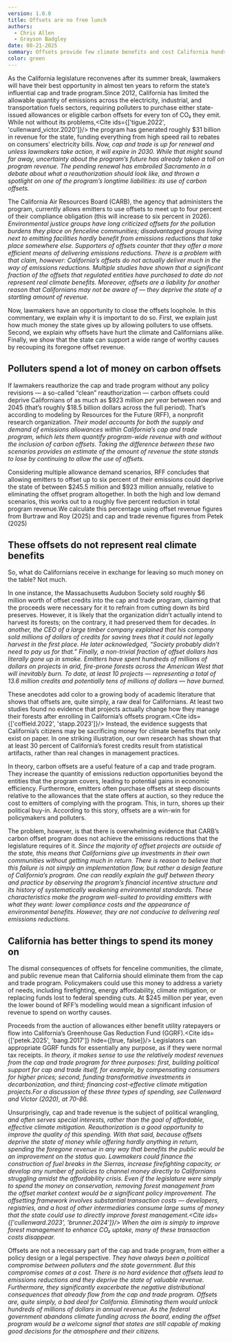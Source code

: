 ```yaml
---
version: 1.0.0
title: Offsets are no free lunch
authors:
  - Chris Allen
  - Grayson Badgley
date: 08-21-2025
summary: Offsets provide few climate benefits and cost California hundreds of millions of dollars each year. When lawmakers reauthorize the state’s cap and trade program this fall, they should eliminate the use of offsets.
color: green
---
```


As the California legislature reconvenes after its summer break, lawmakers will have their best opportunity in almost ten years to reform the state’s influential cap and trade program.<Sidenote>Since 2012, California has limited the allowable quantity of emissions across the electricity, industrial, and transportation fuels sectors, requiring polluters to purchase either state-issued allowances or eligible carbon offsets for every ton of CO₂ they emit.</Sidenote> While not without its problems,<Cite ids={['tigue.2022', 'cullenward_victor.2020']}/> the program has generated roughly $31 billion in revenue for the state, funding everything from high speed rail to rebates on consumers’ electricity bills.<Cite id='carb.2025'/> Now, cap and trade is up for renewal and unless lawmakers take action, it will expire in 2030. While that might sound far away, uncertainty about the program’s future has already taken a toll on program revenue.<Cite id='von.kaenel.2025'/> The pending renewal has embroiled Sacramento in a debate about what a reauthorization should look like, and thrown a spotlight on one of the program’s longtime liabilities: its use of carbon offsets.

The California Air Resources Board (CARB), the agency that administers the program, currently allows emitters to use offsets to meet up to four percent of their compliance obligation (this will increase to six percent in 2026).<Cite id='petek.2025'/> Environmental justice groups have long criticized offsets for the pollution burdens they place on fenceline communities; disadvantaged groups living next to emitting facilities hardly benefit from emissions reductions that take place somewhere else. Supporters of offsets counter that they offer a more efficient means of delivering emissions reductions. There is a problem with that claim, however: California’s offsets do not actually deliver much in the way of emissions reductions. Multiple studies have shown that a significant fraction of the offsets that regulated entities have purchased to date do not represent real climate benefits. Moreover, offsets are a liability for another reason that Californians may not be aware of — they deprive the state of a startling amount of revenue.

Now, lawmakers have an opportunity to close the offsets loophole. In this commentary, we explain why it is important to do so. First, we explain just how much money the state gives up by allowing polluters to use offsets. Second, we explain why offsets have hurt the climate and Californians alike. Finally, we show that the state can support a wide range of worthy causes by recouping its foregone offset revenue.

## Polluters spend a lot of money on carbon offsets

If lawmakers reauthorize the cap and trade program without any policy revisions — a so-called “clean” reauthorization — carbon offsets could deprive Californians of as much as $923 million _per year_ between now and 2045 (that’s roughly $18.5 billion dollars across the full period). That’s according to modeling by Resources for the Future (RFF), a nonprofit research organization.<Cite id='burtraw_roy.2025'/> Their model accounts for both the supply and demand of emissions allowances within California’s cap and trade program, which lets them quantify program-wide revenue with and without the inclusion of carbon offsets. Taking the difference between these two scenarios provides an estimate of the amount of revenue the state stands to lose by continuing to allow the use of offsets.

Considering multiple allowance demand scenarios, RFF concludes that allowing emitters to offset up to six percent of their emissions could deprive the state of between $245.5 million and $923 million annually, relative to eliminating the offset program altogether. In both the high and low demand scenarios, this works out to a roughly five percent reduction in total program revenue.<Sidenote>We calculate this percentage using offset revenue figures from Burtraw and Roy (2025) and cap and trade revenue figures from Petek (2025)</Sidenote>

## These offsets do not represent real climate benefits

So, what do Californians receive in exchange for leaving so much money on the table? Not much.

In one instance, the Massachusetts Audubon Society sold roughly $6 million worth of offset credits into the cap and trade program, claiming that the proceeds were necessary for it to refrain from cutting down its bird preserves. However, it is likely that the organization didn’t actually intend to harvest its forests; on the contrary, it had preserved them for decades.<Cite id='song_temple.2021'/> In another, the CEO of a large timber company explained that his company sold millions of dollars of credits for saving trees that it could not legally harvest in the first place. He later acknowledged, “Society probably didn’t need to pay us for that.”<Cite id='elgin.2022'/> Finally, a non-trivial fraction of offset dollars has literally gone up in smoke. Emitters have spent hundreds of millions of dollars on projects in arid, fire-prone forests across the American West that will inevitably burn. To date, at least 10 projects — representing a total of 13.6 million credits and potentially tens of millions of dollars — have burned.<Cite id='badgley.2024'/>

These anecdotes add color to a growing body of academic literature that shows that offsets are, quite simply, a raw deal for Californians. At least two studies found no evidence that projects actually change how they manage their forests after enrolling in California’s offsets program.<Cite ids={['coffield.2022', 'stapp.2023']}/> Instead, the evidence suggests that California’s citizens may be sacrificing money for climate benefits that only exist on paper. In one striking illustration, our own research has shown that at least 30 percent of California’s forest credits result from statistical artifacts, rather than real changes in management practices.<Cite id='badgley.2021'/>

In theory, carbon offsets are a useful feature of a cap and trade program. They increase the quantity of emissions reduction opportunities beyond the entities that the program covers, leading to potential gains in economic efficiency. Furthermore, emitters often purchase offsets at steep discounts relative to the allowances that the state offers at auction, so they reduce the cost to emitters of complying with the program. This, in turn, shores up their political buy-in. According to this story, offsets are a win-win for policymakers and polluters.<Cite id='cullenward_victor.2020' hide/>

The problem, however, is that there is overwhelming evidence that CARB’s carbon offset program does not achieve the emissions reductions that the legislature requires of it.<Cite id='cullenward_burtraw.2025'/> Since the majority of offset projects are outside of the state, this means that Californians give up investments in their own communities without getting much in return.<Cite id='haya_lezak.2025'/> There is reason to believe that this failure is not simply an implementation flaw, but rather a design feature of California’s program. One can readily explain the gulf between theory and practice by observing the program’s financial incentive structure and its history of systematically weakening environmental standards. These characteristics make the program well-suited to providing emitters with what they want: lower compliance costs and the appearance of environmental benefits. However, they are not conducive to delivering real emissions reductions.

## California has better things to spend its money on

The dismal consequences of offsets for fenceline communities, the climate, and public revenue mean that California should eliminate them from the cap and trade program. Policymakers could use this money to address a variety of needs, including firefighting, energy affordability, climate mitigation, or replacing funds lost to federal spending cuts. At $245 million per year, even the lower bound of RFF’s modelling would mean a significant infusion of revenue to spend on worthy causes.

Proceeds from the auction of allowances either benefit utility ratepayers or flow into California’s Greenhouse Gas Reduction Fund (GGRF).<Cite ids={['petek.2025', 'bang.2017']} hide={[true, false]}/> Legislators can appropriate GGRF funds for essentially any purpose, as if they were normal tax receipts.<Cite id='petek.2025' hide/> In theory, it makes sense to use the relatively modest revenues from the cap and trade program for three purposes: first, building political support for cap and trade itself, for example, by compensating consumers for higher prices; second, funding transformative investments in decarbonization,<Cite id='davis.2018'/> and third; financing cost-effective climate mitigation projects.<Sidenote>For a discussion of these three types of spending, see Cullenward and Victor (2020), at 70-86.</Sidenote>

Unsurprisingly, cap and trade revenue is the subject of political wrangling,<Cite id='laza.2025'/> and often serves special interests, rather than the goal of affordable, effective climate mitigation.<Cite id='cullenward_victor.2020' hide/> Reauthorization is a good opportunity to improve the quality of this spending.<Cite id='petek.2025' hide/> With that said, because offsets deprive the state of money while offering hardly anything in return, spending the foregone revenue _in any way_ that benefits the public would be an improvement on the _status quo_. Lawmakers could finance the construction of fuel breaks in the Sierras, increase firefighting capacity,<Cite id='mcquire.2025'/> or develop any number of policies to channel money directly to Californians struggling amidst the affordability crisis. Even if the legislature were simply to spend the money on conservation, removing forest management from the offset market context would be a significant policy improvement. The offsetting framework involves substantial transaction costs — developers, registries, and a host of other intermediaries consume large sums of money that the state could use to directly improve forest management.<Cite ids={['cullenward.2023', 'brunner.2024']}/> When the aim is simply to improve forest management to enhance CO₂ uptake, many of these transaction costs disappear.

Offsets are not a necessary part of the cap and trade program, from either a policy design or a legal perspective.<Cite id='cullenward_burtraw.2025' hide/> They have always been a political compromise between polluters and the state government. But this compromise comes at a cost. There is no hard evidence that offsets lead to emissions reductions and they deprive the state of valuable revenue. Furthermore, they significantly exacerbate the negative distributional consequences that already flow from the cap and trade program.<Cite id='tigue.2022' hide/> Offsets are, quite simply, a bad deal for California. Eliminating them would unlock hundreds of millions of dollars in annual revenue. As the federal government abandons climate funding across the board, ending the offset program would be a welcome signal that states are still capable of making good decisions for the atmosphere and their citizens.
